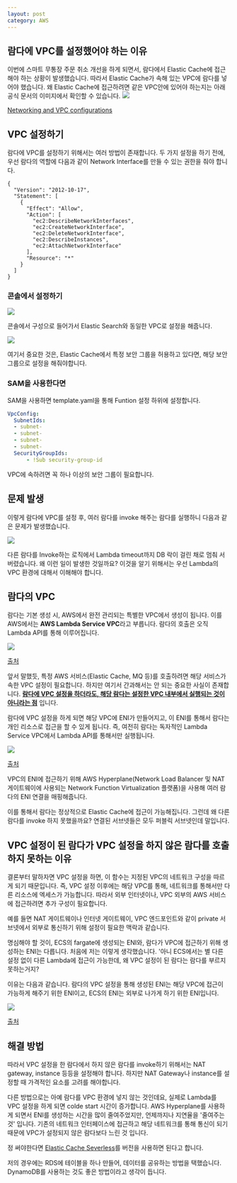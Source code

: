 ```yaml
---
layout: post
category: AWS
---
```


## 람다에 VPC를 설정했어야 하는 이유

이번에 스마트 무통장 주문 취소 개선을 하게 되면서, 람다에서 Elastic Cache에 접근해야 하는 상황이 발생했습니다. 따라서 Elastic Cache가 속해 있는 VPC에 람다를 넣어야 했습니다. 왜 Elastic Cache에 접근하려면 같은 VPC안에 있어야 하는지는 아래 공식 문서의 이미지에서 확인할 수 있습니다.
![](https://velog.velcdn.com/images/leehjhjhj/post/968a96ac-0629-4873-be21-7ae6d5fb33d0/image.png)

[Networking and VPC configurations](https://docs.aws.amazon.com/lambda/latest/dg/networking-vpc.html)

## VPC 설정하기

람다에 VPC를 설정하기 위해서는 여러 방법이 존재합니다. 두 가지 설정을 하기 전에, 우선 람다의 역할에 다음과 같이 Network Interface를 만들 수 있는 권한을 줘야 합니다.

```
{
  "Version": "2012-10-17",
  "Statement": [
    {
      "Effect": "Allow",
      "Action": [
        "ec2:DescribeNetworkInterfaces",
        "ec2:CreateNetworkInterface",
        "ec2:DeleteNetworkInterface",
        "ec2:DescribeInstances",
        "ec2:AttachNetworkInterface"
      ],
      "Resource": "*"
    }
  ]
}
```

### 콘솔에서 설정하기

![](https://velog.velcdn.com/images/leehjhjhj/post/afc3d988-d186-498e-9aa9-dee3238b3bbd/image.png)

콘솔에서 구성으로 들어가서 Elastic Search와 동일한 VPC로 설정을 해줍니다.

![](https://velog.velcdn.com/images/leehjhjhj/post/74b55ddd-98ff-47e3-b881-76884e9a9279/image.png)

여기서 중요한 것은, Elastic Cache에서 특정 보안 그룹을 허용하고 있다면, 해당 보안 그룹으로 설정을 해줘야합니다.

### SAM을 사용한다면

SAM을 사용하면 template.yaml을 통해 Funtion 설정 하위에 설정합니다.

```yaml
VpcConfig:
  SubnetIds:
  - subnet-
  - subnet-
  - subnet-
  - subnet-
  SecurityGroupIds: 
      - !Sub security-group-id
```

VPC에 속하려면 꼭 하나 이상의 보안 그룹이 필요합니다.

## 문제 발생

이렇게 람다에 VPC를 설정 후, 여러 람다를 invoke 해주는 람다를 실행하니 다음과 같은 문제가 발생했습니다.

![](https://velog.velcdn.com/images/leehjhjhj/post/85b3b4dc-3720-44fd-94a2-048523d41843/image.png)

다른 람다를 Invoke하는 로직에서 Lambda timeout까지 DB 락이 걸린 채로 멈춰 서버렸습니다. 왜 이런 일이 발생한 것일까요? 이것을 알기 위해서는 우선 Lambda의 VPC 환경에 대해서 이해해야 합니다.

## 람다의 VPC

람다는 기본 생성 시, AWS에서 완전 관리되는 특별한 VPC에서 생성이 됩니다. 이를 AWS에서는 **AWS Lambda Service VPC**라고 부릅니다. 람다의 호출은 오직 Lambda API를 통해 이루어집니다.

![](https://velog.velcdn.com/images/leehjhjhj/post/d04e7aa6-c42c-49a4-afff-f5c25d1a26e1/image.png)

[출처](https://aws.amazon.com/ko/blogs/compute/announcing-improved-vpc-networking-for-aws-lambda-functions/)

앞서 말했듯, 특정 AWS 서비스(Elastic Cache, MQ 등)를 호출하려면 해당 서비스가 속한 VPC 설정이 필요합니다. 하지만 여기서 간과해서는 안 되는 중요한 사실이 존재합니다.
**<U>람다에 VPC 설정을 하더라도, 해당 람다는 설정한 VPC 내부에서 실행되는 것이 아니라는 점</U>** 입니다.

람다에 VPC 설정을 하게 되면 해당 VPC에 ENI가 만들어지고, 이 ENI를 통해서 람다는 개인 리소스로 접근을 할 수 있게 됩니다. 즉, 여전히 람다는 독자적인 Lambda Service VPC에서 Lambda API를 통해서만 실행됩니다.

![](https://velog.velcdn.com/images/leehjhjhj/post/72bf3601-891e-46d4-b533-8f30ff2d8072/image.png)

[출처](https://aws.amazon.com/ko/blogs/compute/announcing-improved-vpc-networking-for-aws-lambda-functions/)

VPC의 ENI에 접근하기 위해 AWS Hyperplane(Network Load Balancer 및 NAT 게이트웨이에 사용되는 Network Function Virtualization 플랫폼)을 사용해 여러 람다의 ENI 연결을 매핑해줍니다.

이를 통해서 람다는 정상적으로 Elastic Cache에 접근이 가능해집니다. 그런데 왜 다른 람다를 invoke 하지 못했을까요? 연결된 서브넷들은 모두 퍼블릭 서브넷인데 말입니다.

## VPC 설정이 된 람다가 VPC 설정을 하지 않은 람다를 호출하지 못하는 이유

결론부터 말하자면 VPC 설정을 하면, 이 함수는 지정된 VPC의 네트워크 구성을 따르게 되기 때문입니다. 즉, VPC 설정 이후에는 해당 VPC를 통해, 네트워크를 통해서만 다른 리소스에 엑세스가 가능합니다. 따라서 외부 인터넷이나, VPC 외부의 AWS 서비스에 접근하려면 추가 구성이 필요합니다.

예를 들면 NAT 게이트웨이나 인터넷 게이트웨이, VPC 엔드포인트와 같이 private 서브넷에서 외부로 통신하기 위해 설정이 필요한 맥락과 같습니다.

명심해야 할 것이, ECS의 fargate에 생성되는 ENI와, 람다가 VPC에 접근하기 위해 생성하는 ENI는 다릅니다. 처음에 저는 이렇게 생각했습니다. '아니 ECS에서는 별 다른 설정 없이 다른 Lambda에 접근이 가능한데, 왜 VPC 설정이 된 람다는 람다를 부르지 못하는거지?

이유는 다음과 같습니다. 람다의 VPC 설정을 통해 생성된 ENI는 해당 VPC에 접근이 가능하게 해주기 위한 ENI이고, ECS의 ENI는 외부로 나가게 하기 위한 ENI입니다.

![](https://velog.velcdn.com/images/leehjhjhj/post/bc6d9338-2c25-4a93-a337-a960a3dcd5c7/image.png)

[출처](https://cloudonaut.io/fargate-networking-101/)

## 해결 방법

따라서 VPC 설정을 한 람다에서 하지 않은 람다를 invoke하기 위해서는 NAT gateway, instance 등등을 설정해야 합니다. 하지만 NAT Gateway나 instance를 설정할 때 가격적인 요소를 고려를 해야합니다.

다른 방법으로는 아예 람다를 VPC 환경에 넣지 않는 것인데요, 실제로 Lambda를 VPC 설정을 하게 되면 colde start 시간이 증가합니다. AWS Hyperplane를 사용하게 되면서 ENI를 생성하는 시간을 많이 줄여주었지만, 언제까지나 지연율을 '줄여주는 것' 입니다. 기존의 네트워크 인터페이스에 접근하고 해당 네트워크를 통해 통신이 되기 때문에 VPC가 설정되지 않은 람다보다 느린 것 입니다.

정 써야한다면 [Elastic Cache Severless](https://docs.aws.amazon.com/AmazonElastiCache/latest/dg/LambdaRedis.html)를 버전을 사용하면 된다고 합니다.

저의 경우에는 RDS에 테이블을 하나 만들어, 데이터를 공유하는 방법을 택했습니다. DynamoDB를 사용하는 것도 좋은 방법이라고 생각이 듭니다.